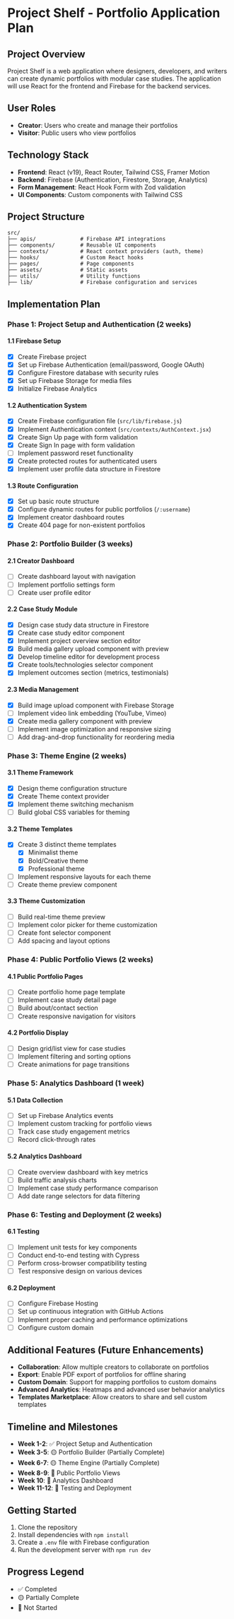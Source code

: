 # Project Shelf - Portfolio Application Plan

## Project Overview

Project Shelf is a web application where designers, developers, and writers can create dynamic portfolios with modular case studies. The application will use React for the frontend and Firebase for the backend services.

## User Roles

- **Creator**: Users who create and manage their portfolios
- **Visitor**: Public users who view portfolios

## Technology Stack

- **Frontend**: React (v19), React Router, Tailwind CSS, Framer Motion
- **Backend**: Firebase (Authentication, Firestore, Storage, Analytics)
- **Form Management**: React Hook Form with Zod validation
- **UI Components**: Custom components with Tailwind CSS

## Project Structure

```
src/
├── apis/              # Firebase API integrations
├── components/        # Reusable UI components
├── contexts/          # React context providers (auth, theme)
├── hooks/             # Custom React hooks
├── pages/             # Page components
├── assets/            # Static assets
├── utils/             # Utility functions
├── lib/               # Firebase configuration and services
```

## Implementation Plan

### Phase 1: Project Setup and Authentication (2 weeks)

#### 1.1 Firebase Setup

- [x] Create Firebase project
- [x] Set up Firebase Authentication (email/password, Google OAuth)
- [x] Configure Firestore database with security rules
- [x] Set up Firebase Storage for media files
- [x] Initialize Firebase Analytics

#### 1.2 Authentication System

- [x] Create Firebase configuration file (`src/lib/firebase.js`)
- [x] Implement Authentication context (`src/contexts/AuthContext.jsx`)
- [x] Create Sign Up page with form validation
- [x] Create Sign In page with form validation
- [ ] Implement password reset functionality
- [x] Create protected routes for authenticated users
- [x] Implement user profile data structure in Firestore

#### 1.3 Route Configuration

- [x] Set up basic route structure
- [x] Configure dynamic routes for public portfolios (`/:username`)
- [x] Implement creator dashboard routes
- [x] Create 404 page for non-existent portfolios

### Phase 2: Portfolio Builder (3 weeks)

#### 2.1 Creator Dashboard

- [ ] Create dashboard layout with navigation
- [ ] Implement portfolio settings form
- [ ] Create user profile editor

#### 2.2 Case Study Module

- [x] Design case study data structure in Firestore
- [x] Create case study editor component
- [x] Implement project overview section editor
- [x] Build media gallery upload component with preview
- [x] Develop timeline editor for development process
- [x] Create tools/technologies selector component
- [x] Implement outcomes section (metrics, testimonials)

#### 2.3 Media Management

- [x] Build image upload component with Firebase Storage
- [ ] Implement video link embedding (YouTube, Vimeo)
- [x] Create media gallery component with preview
- [ ] Implement image optimization and responsive sizing
- [ ] Add drag-and-drop functionality for reordering media

### Phase 3: Theme Engine (2 weeks)

#### 3.1 Theme Framework

- [x] Design theme configuration structure
- [x] Create Theme context provider
- [x] Implement theme switching mechanism
- [ ] Build global CSS variables for theming

#### 3.2 Theme Templates

- [x] Create 3 distinct theme templates
  - [x] Minimalist theme
  - [x] Bold/Creative theme
  - [x] Professional theme
- [ ] Implement responsive layouts for each theme
- [ ] Create theme preview component

#### 3.3 Theme Customization

- [ ] Build real-time theme preview
- [ ] Implement color picker for theme customization
- [ ] Create font selector component
- [ ] Add spacing and layout options

### Phase 4: Public Portfolio Views (2 weeks)

#### 4.1 Public Portfolio Pages

- [ ] Create portfolio home page template
- [ ] Implement case study detail page
- [ ] Build about/contact section
- [ ] Create responsive navigation for visitors

#### 4.2 Portfolio Display

- [ ] Design grid/list view for case studies
- [ ] Implement filtering and sorting options
- [ ] Create animations for page transitions

### Phase 5: Analytics Dashboard (1 week)

#### 5.1 Data Collection

- [ ] Set up Firebase Analytics events
- [ ] Implement custom tracking for portfolio views
- [ ] Track case study engagement metrics
- [ ] Record click-through rates

#### 5.2 Analytics Dashboard

- [ ] Create overview dashboard with key metrics
- [ ] Build traffic analysis charts
- [ ] Implement case study performance comparison
- [ ] Add date range selectors for data filtering

### Phase 6: Testing and Deployment (2 weeks)

#### 6.1 Testing

- [ ] Implement unit tests for key components
- [ ] Conduct end-to-end testing with Cypress
- [ ] Perform cross-browser compatibility testing
- [ ] Test responsive design on various devices

#### 6.2 Deployment

- [ ] Configure Firebase Hosting
- [ ] Set up continuous integration with GitHub Actions
- [ ] Implement proper caching and performance optimizations
- [ ] Configure custom domain

## Additional Features (Future Enhancements)

- **Collaboration**: Allow multiple creators to collaborate on portfolios
- **Export**: Enable PDF export of portfolios for offline sharing
- **Custom Domain**: Support for mapping portfolios to custom domains
- **Advanced Analytics**: Heatmaps and advanced user behavior analytics
- **Templates Marketplace**: Allow creators to share and sell custom templates

## Timeline and Milestones

- **Week 1-2**: ✅ Project Setup and Authentication
- **Week 3-5**: 🟡 Portfolio Builder (Partially Complete)
- **Week 6-7**: 🟡 Theme Engine (Partially Complete)
- **Week 8-9**: 🔲 Public Portfolio Views
- **Week 10**: 🔲 Analytics Dashboard
- **Week 11-12**: 🔲 Testing and Deployment

## Getting Started

1. Clone the repository
2. Install dependencies with `npm install`
3. Create a `.env` file with Firebase configuration
4. Run the development server with `npm run dev`

## Progress Legend

- ✅ Completed
- 🟡 Partially Complete
- 🔲 Not Started
